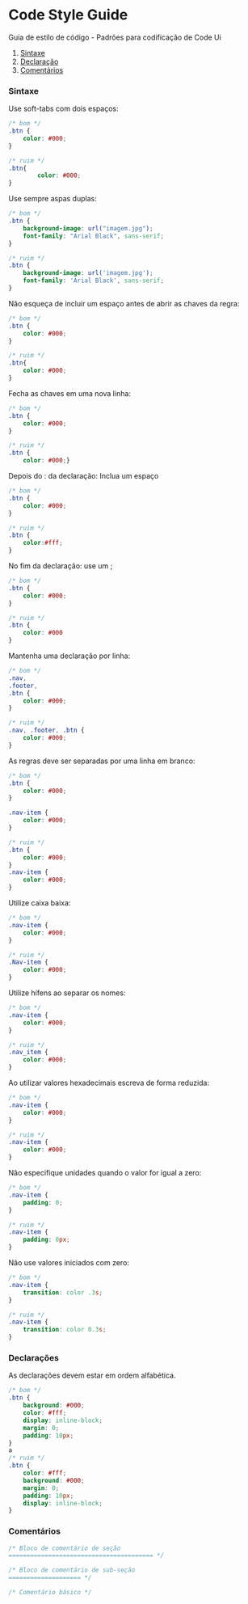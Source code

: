 # Code Style Guide
Guia de estilo de código - Padrões para codificação de Code Ui

1. [Sintaxe](#)
1. [Declaração](#)
1. [Comentários](#)

### Sintaxe

Use soft-tabs com dois espaços:

```css
/* bom */
.btn {
	color: #000;
}

/* ruim */
.btn{
		color: #000;
}
```

Use sempre aspas duplas:

```css
/* bom */
.btn {
	background-image: url("imagem.jpg");
	font-family: "Arial Black", sans-serif;
}

/* ruim */
.btn {
	background-image: url('imagem.jpg');
	font-family: 'Arial Black', sans-serif;
}
```

Não esqueça de incluir um espaço antes de abrir as chaves da regra:

```css
/* bom */
.btn {
	color: #000;
}

/* ruim */
.btn{
	color: #000;
}
```

Fecha as chaves em uma nova linha:

```css
/* bom */
.btn {
	color: #000;
}

/* ruim */
.btn {
	color: #000;}
```

Depois do : da declaração: Inclua um espaço 

```css
/* bom */
.btn {
	color: #000;
}

/* ruim */
.btn {
	color:#fff;
}
```

No fim da declaração: use um ;

```css
/* bom */
.btn {
	color: #000;
}

/* ruim */
.btn {
	color: #000
}
```

Mantenha uma declaração por linha:

```css
/* bom */
.nav,
.footer,
.btn {
	color: #000;
}

/* ruim */
.nav, .footer, .btn {
	color: #000;
}
```

As regras deve ser separadas por uma linha em branco:

```css
/* bom */
.btn {
	color: #000;
}

.nav-item {
	color: #000;
}

/* ruim */
.btn {
	color: #000;
}
.nav-item {
	color: #000;
}
```

Utilize caixa baixa:

```css
/* bom */
.nav-item {
	color: #000;
}

/* ruim */
.Nav-item {
	color: #000;
}
```

Utilize hífens ao separar os nomes:

```css
/* bom */
.nav-item {
	color: #000;
}

/* ruim */
.nav_item {
	color: #000;
}
```

Ao utilizar valores hexadecimais escreva de forma reduzida:

```css
/* bom */
.nav-item {
	color: #000;
}

/* ruim */
.nav-item {
	color: #000;
}
```

Não especifique unidades quando o valor for igual a zero:

```css
/* bom */
.nav-item {
	padding: 0;
}

/* ruim */
.nav-item {
	padding: 0px;
}
```

Não use valores iniciados com zero:

```css
/* bom */
.nav-item {
	transition: color .3s;
}

/* ruim */
.nav-item {
	transition: color 0.3s;
}
```

### Declarações

As declarações devem estar em ordem alfabética.

```css
/* bom */
.btn {
	background: #000;
	color: #fff;
	display: inline-block;
	margin: 0;
	padding: 10px;
}
a
/* ruim */
.btn {
	color: #fff;
	background: #000;
	margin: 0;
	padding: 10px;
	display: inline-block;
}
```

### Comentários

```css
/* Bloco de comentário de seção
======================================== */

/* Bloco de comentário de sub-seção
==================== */

/* Comentário básico */
```
